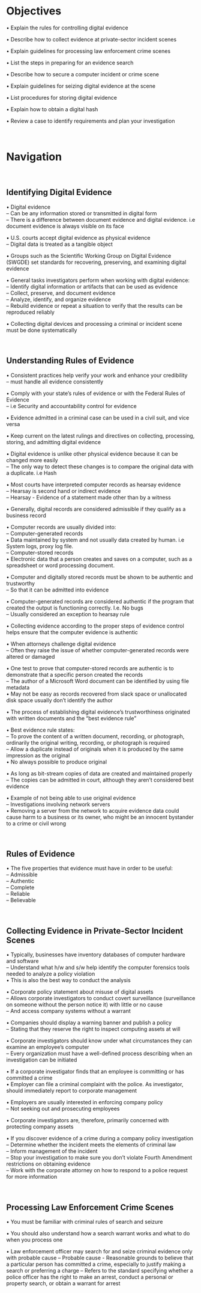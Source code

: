 # Objectives  

• Explain the rules for controlling digital evidence  

• Describe how to collect evidence at private-sector incident scenes  

• Explain guidelines for processing law enforcement crime scenes  

• List the steps in preparing for an evidence search  

• Describe how to secure a computer incident or crime scene  

• Explain guidelines for seizing digital evidence at the scene  

• List procedures for storing digital evidence  

• Explain how to obtain a digital hash  

• Review a case to identify requirements and plan your investigation  

<br>

# Navigation  

<br>

## Identifying Digital Evidence  

• Digital evidence  
– Can be any information stored or transmitted in digital form  
– There is a difference between document evidence and digital evidence. i.e document evidence is always visible on its face  

• U.S. courts accept digital evidence as physical evidence  
– Digital data is treated as a tangible object  

• Groups such as the Scientific Working Group on Digital Evidence (SWGDE) set standards for recovering, preserving, and examining digital evidence  

• General tasks investigators perform when working with digital evidence:  
– Identify digital information or artifacts that can be used as evidence  
– Collect, preserve, and document evidence  
– Analyze, identify, and organize evidence  
– Rebuild evidence or repeat a situation to verify that the results can be reproduced reliably  

• Collecting digital devices and processing a criminal or incident scene must be done systematically  

<br>

## Understanding Rules of Evidence  

• Consistent practices help verify your work and enhance your credibility  
– must handle all evidence consistently  

• Comply with your state’s rules of evidence or with the Federal Rules of Evidence  
– i.e Security and accountability control for evidence  

• Evidence admitted in a criminal case can be used in a civil suit, and vice versa  

• Keep current on the latest rulings and directives on collecting, processing, storing, and admitting digital evidence  

• Digital evidence is unlike other physical evidence because it can be changed more easily  
– The only way to detect these changes is to compare the original data with a duplicate. i.e Hash  

• Most courts have interpreted computer records as hearsay evidence  
– Hearsay is second hand or indirect evidence  
– Hearsay - Evidence of a statement made other than by a witness  

• Generally, digital records are considered admissible if they qualify as a business record  

• Computer records are usually divided into:  
– Computer-generated records  
• Data maintained by system and not usually data created by human. i.e System logs, proxy log file.  
– Computer-stored records  
• Electronic data that a person creates and saves on a computer, such as a spreadsheet or word processing document.  

• Computer and digitally stored records must be shown to be authentic and trustworthy  
– So that it can be admitted into evidence  

• Computer-generated records are considered authentic if the program that created the output is functioning correctly. I.e. No bugs  
– Usually considered an exception to hearsay rule  

• Collecting evidence according to the proper steps of evidence control helps ensure that the computer evidence is authentic  

• When attorneys challenge digital evidence  
– Often they raise the issue of whether computer-generated records were altered or damaged  

• One test to prove that computer-stored records are authentic is to demonstrate that a specific person created the records  
– The author of a Microsoft Word document can be identified by using file metadata  
• May not be easy as records recovered from slack space or unallocated disk space usually don’t identify the author  

• The process of establishing digital evidence’s trustworthiness originated with written documents and the “best evidence rule”  

• Best evidence rule states:  
– To prove the content of a written document, recording, or photograph, ordinarily the original writing, recording, or photograph is required  
– Allow a duplicate instead of originals when it is produced by the same impression as the original  
• No always possible to produce original  

• As long as bit-stream copies of data are created and maintained properly  
– The copies can be admitted in court, although they aren’t considered best evidence  

• Example of not being able to use original evidence  
– Investigations involving network servers  
• Removing a server from the network to acquire evidence data could cause harm to a business or its owner, who might be an innocent bystander to a crime or civil wrong  

<br>

## Rules of Evidence  

• The five properties that evidence must have in order to be useful:  
– Admissible  
– Authentic  
– Complete  
– Reliable  
– Believable  

<br>

## Collecting Evidence in Private-Sector Incident Scenes  

• Typically, businesses have inventory databases of computer hardware and software  
– Understand what h/w and s/w help identify the computer forensics tools needed to analyze a policy violation  
• This is also the best way to conduct the analysis  

• Corporate policy statement about misuse of digital assets  
– Allows corporate investigators to conduct covert surveillance (surveillance on someone without the person notice it) with little or no cause  
– And access company systems without a warrant  

• Companies should display a warning banner and publish a policy  
– Stating that they reserve the right to inspect computing assets at will  

• Corporate investigators should know under what circumstances they can examine an employee’s computer  
– Every organization must have a well-defined process describing when an investigation can be initiated  

• If a corporate investigator finds that an employee is committing or has committed a crime  
• Employer can file a criminal complaint with the police. As investigator, should immediately report to corporate management  

• Employers are usually interested in enforcing company policy  
– Not seeking out and prosecuting employees  

• Corporate investigators are, therefore, primarily concerned with protecting company assets  

• If you discover evidence of a crime during a company policy investigation  
– Determine whether the incident meets the elements of criminal law  
– Inform management of the incident  
– Stop your investigation to make sure you don’t violate Fourth Amendment restrictions on obtaining evidence  
– Work with the corporate attorney on how to respond to a police request for more information  

<br>

## Processing Law Enforcement Crime Scenes  

• You must be familiar with criminal rules of search and seizure  

• You should also understand how a search warrant works and what to do when you process one  

• Law enforcement officer may search for and seize criminal evidence only with probable cause – Probable cause - Reasonable grounds to believe that a particular person has committed a crime, especially to justify making a search or preferring a charge – Refers to the standard specifying whether a police officer has the right to make an arrest, conduct a personal or property search, or obtain a warrant for arrest